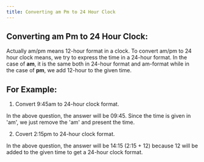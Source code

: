 ```yaml
---
title: Converting am Pm to 24 Hour Clock
---
```

## Converting am Pm to 24 Hour Clock:
Actually am/pm means 12-hour format in a clock.
To convert am/pm to 24 hour clock means, we try to express the time in a 24-hour format. In the case of <b>am</b>, it is the same both in 24-hour format and am-format while in the case of <b>pm</b>, we add 12-hour to the given time.

## For Example:
1. Convert 9:45am to 24-hour clock format.

In the above question, the answer will be 09:45. Since the time is given in 'am', we just remove the 'am' and present the time.

2. Covert 2:15pm to 24-hour clock format.

In the above question, the answer will be 14:15 (2:15 + 12) because 12 will be added to the given time to get a 24-hour clock format.
